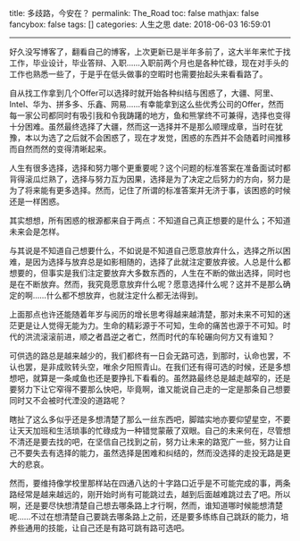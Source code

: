title: 多歧路，今安在？
permalink: The_Road
toc: false
mathjax: false
fancybox: false
tags: []
categories: 人生之思
date: 2018-06-03 16:59:01

---

好久没写博客了，翻看自己的博客，上次更新已是半年多前了，这大半年来忙于找工作，毕业设计，毕业答辩、入职……入职前两个月也是各种忙碌，现在对手头的工作也熟悉一些了，于是乎在低头做事的空暇时也需要抬起头来看看路了。

<!--more-->

自从找工作拿到几个Offer可以选择时就开始各种纠结与困惑了，大疆、阿里、Intel、华为、拼多多、乐鑫、网易……有幸能拿到这么些优秀公司的Offer，然而每一家公司都同时有吸引我和令我踌躇的地方，鱼和熊掌终不可兼得，选择也变得十分困难。虽然最终选择了大疆，然而这一选择并不是那么顺理成章，当时在犹豫，本以为选了之后就不会困惑了，现在才发觉，困惑的东西并不会随着时间推移而自然而然的变得清晰起来。

人生有很多选择，选择和努力哪个更重要呢？这个问题的标准答案在准备面试时都背得滚瓜烂熟了，选择与努力互为因果，选择是为了决定之后努力的方向，努力是为了将来能有更多选择。然而，记住了所谓的标准答案并无济于事，该困惑的时候还是一样困惑。

其实想想，所有困惑的根源都来自于两点：不知道自己真正想要的是什么；不知道未来会是怎样。

与其说是不知道自己想要什么，不如说是不知道自己愿意放弃什么，选择之所以困难，是因为选择与放弃总是如影相随的，选择了此就注定要放弃彼。人总是什么都想要的，但事实是我们注定要放弃大多数东西的，人生在不断的做出选择，同时也是在不断放弃。然而，我究竟愿意放弃什么呢？愿意选择什么呢？这并不是那么确定的啊……什么都不想放弃，也就注定什么都无法得到。

上面那点也许还能随着年岁与阅历的增长思考得越来越清楚，那对未来不可知的迷茫更是让人觉得无能为力。生命的精彩源于不可知，生命的痛苦也源于不可知。时代的洪流滚滚前进，顺之者昌逆之者亡，然而时代的车轮碾向何方又有谁知？

可供选的路总是越来越少的，我们都终有一日会无路可选，到那时，认命也罢，不认也罢，是非成败转头空，唯余夕阳照青山。在我们还有得可选的时候，还是多想想吧，就算是一条咸鱼也还是要挣扎下看看的。虽然路最终总是越走越窄的，还是要努力下让它窄得不要那么快吧，毕竟啊，谁又能说自己走的一定是那条自己想要同时又不会被时代湮没的道路呢？

瞎扯了这么多似乎还是多想清楚了那么一丝东西吧，脚踏实地亦要仰望星空，不要让天天加班和生活琐事的忙碌成为一种错觉蒙蔽了双眼。自己的未来何在，尽管想不清还是要去找的吧，在坚信自己找到之前，努力让未来的路宽广一些，努力让自己不要失去有选择的能力，虽然选择是困难和纠结的，然而没选择的走投无路是更大的悲哀。

然而，要维持像学校里那样站在四通八达的十字路口近乎是不可能完成的事，两条路经常是越来越远的，刚开始时尚有可能跳过去，越到后面越难跳过去了吧。所以啊，还是要尽快想清楚自己想去哪条路上才行啊，然而，谁知道哪时候能想清楚呢……不过在想清楚自己要跳去哪条路上之前，还是要多练练自己跳跃的能力，培养些通用的技能，让自己还是有路可跳有路可选吧。